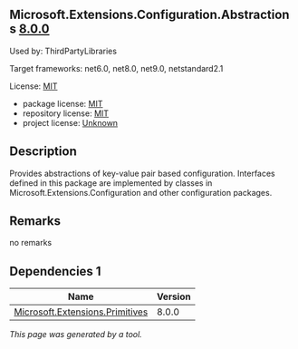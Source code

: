 Microsoft.Extensions.Configuration.Abstractions [8.0.0](https://www.nuget.org/packages/Microsoft.Extensions.Configuration.Abstractions/8.0.0)
--------------------

Used by: ThirdPartyLibraries

Target frameworks: net6.0, net8.0, net9.0, netstandard2.1

License: [MIT](../../../../licenses/mit) 

- package license: [MIT](https://licenses.nuget.org/MIT) 
- repository license: [MIT](https://github.com/dotnet/runtime) 
- project license: [Unknown](https://dot.net/) 

Description
-----------
Provides abstractions of key-value pair based configuration. Interfaces defined in this package are implemented by classes in Microsoft.Extensions.Configuration and other configuration packages.

Remarks
-----------
no remarks


Dependencies 1
-----------

|Name|Version|
|----------|:----|
|[Microsoft.Extensions.Primitives](../../../../packages/nuget.org/microsoft.extensions.primitives/8.0.0)|8.0.0|

*This page was generated by a tool.*